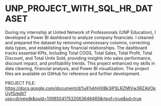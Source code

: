 # UNP_PROJECT_WITH_SQL_HR_DATASET

During my internship at United Network of Professionals (UNP Education), I developed a Power BI dashboard to analyze company financials. I cleaned and prepared the dataset by removing unnecessary columns, correcting data types, and establishing key financial relationships. The dashboard tracks essential KPIs, including Total COGS, Total Sales, Total Profit, Total Discount, and Total Units Sold, providing insights into sales performance, discount impact, and profitability trends. This project enhanced my skills in data cleaning, financial analysis, and Power BI visualization. The project files are available on GitHub for reference and further development.

PROJECT FILE: https://docs.google.com/document/d/1ujFhAhHXBk3iPSLRZMIVw3RZAVOkUyfS/edit?usp=drivesdk&ouid=109850417532063648465&rtpof=true&sd=true
